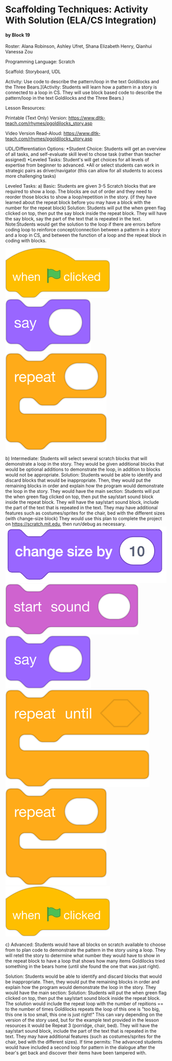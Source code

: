 # Scaffolding Techniques: Activity With Solution (ELA/CS Integration)
#### by Block 19
Roster: Alana Robinson, Ashley Ufret, Shana Elizabeth Henry, Qianhui Vanessa Zou

Programming Language:  Scratch

Scaffold: Storyboard, UDL

Activity: Use code to describe the pattern/loop in the text Goldilocks and the Three Bears.](Activity: Students will learn how a pattern in a story is connected to a loop in CS. They will use block based code to describe the pattern/loop in the text Goldilocks and the Three Bears.)

Lesson Resources:

Printable (Text Only) Version: https://www.dltk-teach.com/rhymes/pgoldilocks_story.asp 

Video Version Read-Aloud: https://www.dltk-teach.com/rhymes/pgoldilocks_story.asp

UDL/Differentiation Options: 
*Student Choice: Students will get an overview of all tasks, and self-evaluate skill level to chose task (rather than teacher assigned) 
*Leveled Tasks: Student's will get choices for all levels of expertise from beginner to advanced.
*All or select students can work in strategic pairs as driver/navigator (this can allow for all students to access more challenging tasks)

Leveled Tasks:
a) Basic: Students are given 3-5 Scratch blocks that are required to show a loop. The blocks are out of order and they need to reorder those blocks to show a loop/repetition in the story.
(if they have learned about the repeat block before you may have a block with the number for the repeat block)
Solution: Students will put the when green flag clicked on top, then put the say block inside the repeat block. They will have the say block, say the part of the text that is repeated in the text.
Note:Students would get the solution to the loop if there are errors before coding loop to reinforce concept/connection between a pattern in a story and a loop in CS, and between the function of a loop and the repeat block in coding with blocks. 

![when-flag-clicked](when-flag-clicked.png)
![say](say.png)
![repeat](repeat.png)

b) Intermediate: Students will select several scratch blocks that will demonstrate a loop in the story. They would be given additional blocks that would be optional additions to demonstrate the loop, in addition to blocks would not be appropriate.
Solution: Students would be able to identify and discard blocks that would be inappropriate. Then, they would put the remaining blocks in order and explain how the program would demonstrate the loop in the story. They would have the main section: Students will put the when green flag clicked on top, then put the say/start sound block inside the repeat block. They will have the say/start sound block, include the part of the text that is repeated in the text. They may have additional features such as costumes/sprites for the chair, bed with the different sizes (with change-size block)
They would use this plan to complete the project on https://scratch.mit.edu, then run/debug as necessary.
![change-size-by](change-size-by.png)
![start-sound@4x](start-sound@4x.png)
![say](say.png)
![repeat-until](repeat-until.png)
![repeat](repeat.png)
![when-flag-clicked](when-flag-clicked.png)

c) Advanced: Students would have all blocks on scratch available to choose from to plan code to demonstrate the pattern in the story using a loop. They will retell the story to determine what number they would have to show in the repeat block to have a loop that shows how many items Goldilocks tried something in the bears home (until she found the one that was just right). 

Solution: Students would be able to identify and discard blocks that would be inappropriate. Then, they would put the remaining blocks in order and explain how the program would demonstrate the loop in the story. They would have the main section: Solution: Students will put the when green flag clicked on top, then put the say/start sound block inside the repeat block.
The solution would include the repeat loop with the number of repitions == to the number of times Goldilocks repeats the loop of this one is "too big, this one is too small, this one is just right!" This can vary depending on the version of the story used, but for the example text provided in the lesson resources it would be Repeat 3 (porridge, chair, bed).
They will have the say/start sound block, include the part of the text that is repeated in the text. They may have additional features (such as costumes/sprites for the chair, bed with the different sizes). 
If time permits: The advanced students would have included a second loop for pattern in the dialogue after the bear's get back and discover their items have been tampered with.